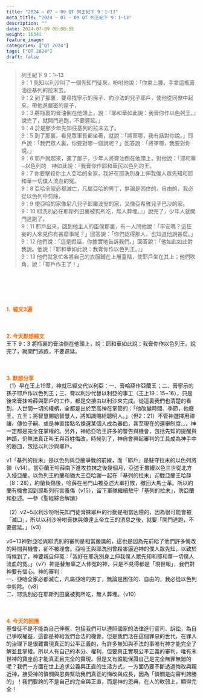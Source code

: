 ```yaml
---
title: "2024 – 07 – 09 QT 列王紀下 9：1~13"
meta_title: "2024 – 07 – 09 QT 列王紀下 9：1~13"
description: ""
date: 2024-07-09 00:00:55
weight: 16341
feature_image: 
categories: ["QT 2024"]
tags: ["QT 2024"]
draft: false
---
```


<blockquote>列王紀下 9：1~13<br />
9：1 先知以利沙叫了一個先知門徒來，吩咐他說：「你束上腰，手拿這瓶膏油往基列的拉末去。<br />
9：2 到了那裏，要尋找寧示的孫子、約沙法的兒子耶戶，使他從同僚中起來，帶他進嚴密的屋子，<br />
9：3 將瓶裏的膏油倒在他頭上，說：『耶和華如此說：我膏你作以色列王。』說完了，就開門逃跑，不要遲延。」<br />
9：4 於是那少年先知往基列的拉末去了。<br />
9：5 到了那裏，看見眾軍長都坐著，就說：「將軍哪，我有話對你說。」耶戶說：「我們眾人裏，你要對哪一個說呢？」回答說：「將軍哪，我要對你說。」<br />
9：6 耶戶就起來，進了屋子，少年人將膏油倒在他頭上，對他說：「耶和華─以色列的　神如此說：『我膏你作耶和華民以色列的王。<br />
9：7 你要擊殺你主人亞哈的全家，我好在耶洗別身上伸我僕人眾先知和耶和華一切僕人流血的冤。<br />
9：8 亞哈全家必都滅亡，凡屬亞哈的男丁，無論是困住的、自由的，我必從以色列中剪除，<br />
9：9 使亞哈的家像尼八兒子耶羅波安的家，又像亞希雅兒子巴沙的家。<br />
9：10 耶洗別必在耶斯列田裏被狗所吃，無人葬埋。』」說完了，少年人就開門逃跑了。<br />
9：11 耶戶出來，回到他主人的臣僕那裏，有一人問他說：「平安嗎？這狂妄的人來見你有甚麼事呢？」回答說：「你們認得那人，也知道他說甚麼。」<br />
9：12 他們說：「這是假話，你據實地告訴我們。」回答說：「他如此如此對我說。他說：『耶和華如此說：我膏你作以色列王。』」<br />
9：13 他們就急忙各將自己的衣服鋪在上層臺階，使耶戶坐在其上；他們吹角，說：「耶戶作王了！」</blockquote><br />
&nbsp;<br />
<br />
&nbsp;<br />
<br />
<span style="color: #ff6600;"><strong>1.  經文3遍</strong></span><br />
<br />
&nbsp;<br />
<br />
<span style="color: #ff6600;"><strong>2. 今天默想經文<br />
</strong></span>王下 9：3 將瓶裏的膏油倒在他頭上，說：耶和華如此說：我膏你作以色列王。說完了，就開門逃跑，不要遲延。<br />
<br />
&nbsp;<br />
<br />
<strong><span style="color: #ff6600;">3. 默想分享<br />
</span></strong>（1）早在王上19章，神就已經交代以利亞：一、膏哈薛作亞蘭王；二、膏寧示的孫子耶戶作以色列王；三、膏以利沙代替以利亞的事工（王上19：15~16），只是後來膏抹哈薛與耶戶的工作，都是交接由以利沙來完成。從這裏我們也清楚的看到，人世間一切的權柄，全都是出於至高神在掌管的：「他改變時間、季節，他廢王，立王；將智慧賜給智慧人，將知識賜給聰明人。」（但2：21）不管神選擇用禪讓、傳位子嗣、或是神直接點名揀選某個人成為器皿，甚至現在的選舉制度…，神一定都是完全在掌權的。另外，神給亞哈王許多的警告與機會，包括先知的提醒與神蹟，仍無法真正叫王與百姓悔改，時候到了，神自會興起審判的工具成為神手中的器皿，包括以利沙與耶戶。<br />
<br />
v1「基列的拉末」是以色列與亞蘭爭戰的前線，而「耶戶」是駐守拉末的以色列將領（v14）。當亞蘭王哈薛南下進攻拉抹之後幾個月，亞述王撒縵以色三世從北方入侵亞蘭。以色列王約蘭和猶大王亞哈謝一起在「基列的拉末」迎戰亞蘭王哈薛（8：28），約蘭負傷後，哈薛在黑門山被亞述大軍打敗，撤回大馬士革。所以約蘭有機會回到耶斯列行宮養傷（v15），留下軍隊繼續駐守「基列的拉末」，防亞蘭和亞述。—參《聖經綜合解讀》<br />
<br />
（2）v2~5以利沙吩咐先知門徒膏抹耶戶的行動是相當凶險的，因為很可能會被「滅口」，所以以利沙吩咐膏抹與傳達上帝立王的消息之後，就要「開門逃跑，不要遲延。」（v3）<br />
<br />
v6~13神對亞哈與耶洗別的審判是相當嚴厲的，這也是因為先前給了他們許多悔改的時間與機會，卻不被理會。亞哈王與耶洗別曾殺害逼迫神的僕人眾先知，以致於時候到了，神要親自伸冤：「我好在耶洗別身上伸我僕人眾先知和耶和華一切僕人流血的冤。」（v7）神是替無辜之人伸冤的神，只是不見得都是「現世報」，我們對神要有信心。神的審判：<br />
一、亞哈全家必都滅亡，凡屬亞哈的男丁，無論是困住的、自由的，我必從以色列中剪除。（v8）<br />
二、耶洗別必在耶斯列田裏被狗所吃，無人葬埋。（v10）<br />
<br />
&nbsp;<br />
<br />
<strong style="font-size: inherit;"><span style="color: #ff6600;">4. 今天的回應<br />
</span></strong>基督徒不是不能為自己伸冤，包括我們可以遵照國家的法律進行官司、訴訟，為自己爭取權益，這都是神給我們合法的機會。但是我們活在這個罪惡的世代，在罪人的治理下是很難實現真正的公平正義的，有許多無知與不法的事唯有神才能完全了解並且掌權。所以人有自己的本分、權利，但要真正實現公平正義的審判，唯有末世神的寶座前才能真正且完全的實現。但是又有誰能保證自己是完全無罪無錯的呢？我們一方面在世上追求公義與正直的生活方式，一方面仍要不斷透過悔改與親近神，接受神的憐憫與恩典幫助我們真正的悔改與成長，因為「憐憫是向審判誇勝的」！我們要誇的不是自己的完全與正直，而是神的恩典，在人的軟弱上，顯得完全！<br />
<br />
&nbsp;<br />
<br />
&nbsp;<br />
<br />
&nbsp;<br />
<br />
&nbsp;<br />
<br />
<audio style="display: none;" controls="controls"></audio><br />
<br />
<audio style="display: none;" controls="controls"></audio><br />
<br />
<audio style="display: none;" controls="controls"></audio><br />
<br />
<audio style="display: none;" controls="controls"></audio><br />
<br />
<audio style="display: none;" controls="controls"></audio>
        